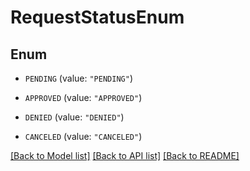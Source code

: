 # RequestStatusEnum

## Enum


* `PENDING` (value: `"PENDING"`)

* `APPROVED` (value: `"APPROVED"`)

* `DENIED` (value: `"DENIED"`)

* `CANCELED` (value: `"CANCELED"`)


[[Back to Model list]](../README.md#documentation-for-models) [[Back to API list]](../README.md#documentation-for-api-endpoints) [[Back to README]](../README.md)


